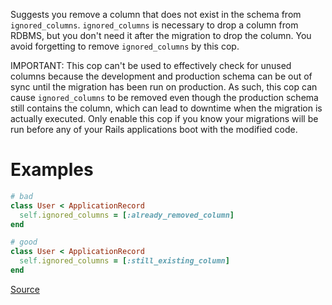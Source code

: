 
Suggests you remove a column that does not exist in the schema from `ignored_columns`.
`ignored_columns` is necessary to drop a column from RDBMS, but you don't need it after the migration
to drop the column. You avoid forgetting to remove `ignored_columns` by this cop.

IMPORTANT: This cop can't be used to effectively check for unused columns because the development
and production schema can be out of sync until the migration has been run on production. As such,
this cop can cause `ignored_columns` to be removed even though the production schema still contains
the column, which can lead to downtime when the migration is actually executed. Only enable this cop
if you know your migrations will be run before any of your Rails applications boot with the modified code.

# Examples

```ruby
# bad
class User < ApplicationRecord
  self.ignored_columns = [:already_removed_column]
end

# good
class User < ApplicationRecord
  self.ignored_columns = [:still_existing_column]
end
```

[Source](http://www.rubydoc.info/gems/rubocop/RuboCop/Cop/Rails/UnusedIgnoredColumns)